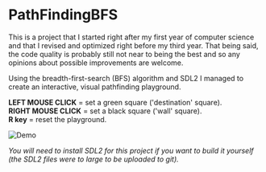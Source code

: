 # PathFindingBFS

This is a project that I started right after my first year of computer science and that I revised and optimized right before my third year. That being said, the code quality is probably still not near to being the best and so any opinions about possible improvements are welcome.

Using the breadth-first-search (BFS) algorithm and SDL2 I managed to create an interactive, visual pathfinding playground.

**LEFT MOUSE CLICK** = set a green square ('destination' square).  
**RIGHT MOUSE CLICK** = set a black square ('wall' square).  
**R key** = reset the playground.  

![Demo](https://media.giphy.com/media/9rgfLlBArW3I49M5e2/giphy.gif)

*You will need to install SDL2 for this project if you want to build it yourself (the SDL2 files were to large to be uploaded to git).*
